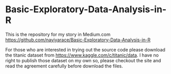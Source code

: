 # Basic-Exploratory-Data-Analysis-in-R
This is the repository for my story in Medium.com
https://github.com/nayiyarace/Basic-Exploratory-Data-Analysis-in-R

For those who are interested in trying out the source code please download the titanic dataset from https://www.kaggle.com/c/titanic/data.
I have no right to publish those dataset on my own so, please checkout the site and read the agreement carefully before download the files.
